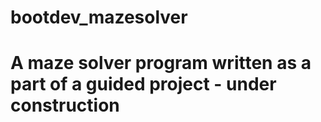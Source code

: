 # bootdev_mazesolver
# A maze solver program written as a part of a guided project - under construction
